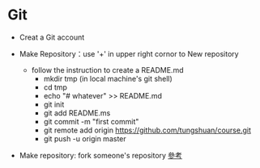 # Git

- Creat a Git account
- Make Repository：use '+' in upper right cornor to New repository
  - follow the instruction to create a README.md
    - mkdir tmp (in local machine's git shell)
    - cd tmp
    - echo "# whatever" >> README.md
    - git init
    - git add README.ms
    - git commit -m "first commit"
    - git remote add origin https://github.com/tungshuan/course.git
    - git push -u origin master
  
- Make repository: fork someone's repository [參考](https://github.com/cccnqu/course/wiki/git)


